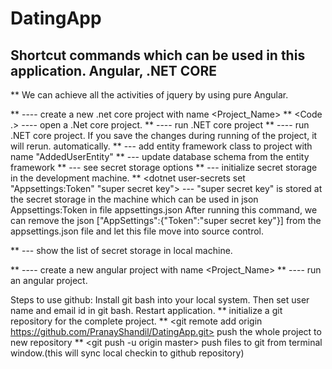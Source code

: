 # DatingApp
## Shortcut commands which can be used in this application. Angular, .NET CORE

** We can achieve all the activities of jquery by using pure Angular.

** <dotnet new Project_Name> ---- create a new .net core project with name <Project_Name>
** <Code .> ---- open a .Net core project.
** <dotnet run> ---- run .NET core project
** <dotnet watch run> ---- run .NET core project. If you save the changes during running of the project, it will rerun. automatically.
** <dotnet ef migrations add AddedUserEntity> --- add entity framework class to project with name "AddedUserEntity"
** <dotnet ef database update> --- update database schema from the entity framework
** <dotnet user-secrets> --- see secret storage options
** <dotnet user-secrets init> --- initialize secret storage in the development machine.
** <dotnet user-secrets set "Appsettings:Token" "super secret key"> --- "super secret key" is stored at the secret storage in the machine which can be used in json Appsettings:Token in file appsettings.json
After running this command, we can remove the json ["AppSettings":{"Token":"super secret key"}] from the appsettings.json file and let this file move into source control.

**<dotnet user-secrets list> --- show the list of secret storage in local machine.
 

** <ng new Project_Name> ---- create a new angular project with name <Project_Name>
** <ng serve> ---- run an angular project.

Steps to use github:
Install git bash into your local system.
Then set user name and email id in git bash.
Restart application.
** <git init> initialize a git repository for the complete project. 
** <git remote add origin https://github.com/PranayShandil/DatingApp.git> push the whole project to new repository
** <git push -u origin master> push files to git from terminal window.(this will sync local checkin to github repository)
